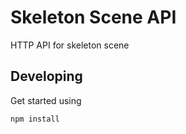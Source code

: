 # Skeleton Scene API

HTTP API for skeleton scene

## Developing

Get started using

    npm install
